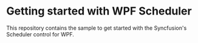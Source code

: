 # Getting started with WPF Scheduler
This repository contains the sample to get started with the Syncfusion's Scheduler control for WPF.
